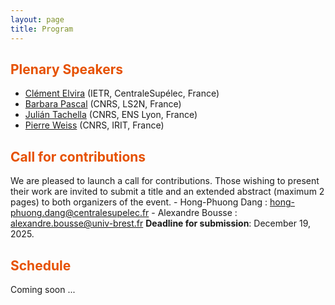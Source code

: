 ```yaml
---
layout: page
title: Program
---
```


<h2 style="color: #e65100;">Plenary Speakers</h2>

- <a href="https://c-elvira.github.io" target="_blank">Clément Elvira</a> (IETR, CentraleSupélec, France)
- <a href="https://bpascal-fr.github.io" target="_blank">Barbara Pascal</a> (CNRS, LS2N, France)
- <a href="https://tachella.github.io" target="_blank">Julián Tachella</a> (CNRS, ENS Lyon, France)
- <a href="https://www.math.univ-toulouse.fr/~weiss/index.html" target="_blank">Pierre Weiss</a> (CNRS, IRIT, France)

<h2 style="color: #e65100;">Call for contributions</h2>
We are pleased to launch a call for contributions. Those wishing to present their work are invited to submit a title and an extended abstract (maximum 2 pages) to both organizers of the event.
- Hong-Phuong Dang : <a href="mailto:hong-phuong.dang@centralesupelec.fr">hong-phuong.dang@centralesupelec.fr</a>
 - Alexandre Bousse : <a href="mailto:alexandre.bousse@univ-brest.fr">alexandre.bousse@univ-brest.fr</a>
<strong>Deadline for submission</strong>: December  19, 2025.

<h2 style="color: #e65100;">Schedule</h2>
Coming soon ...

<!--  **Day 1**
- 9h15 : 	**Welcome**
- 9h45-9h55 : **Introduction of the workshop**
- 10h00-10h40 : P1
- 10h50-11h10 : C1
- 11h15-11h55 :  P2
- 12h05-12h25 : C2
- 12h30	: **lunch break**
- 14h00-14h40	: P3
- 15h00-15h20	: C3
- 15h25	: **coffee break**
- 15h45-16h25 :	P4
- 16h35-16h55 :	C4
- 17h00-17h20 :	C5-->
	
<!--**Day 2**
- 9h00-9h40 :	P5
- 10h00-10h20 :	C6
- 10h25 :	**coffee break**
- 10h45-11h25 :	P6
- 11h35-11h55 :	C7
- 12h00-12h20 :	C8
- 12h25	: **lunch break**
- 14h00-14h40	: P8
- 15h00-15h20	: C9
- ... -->
